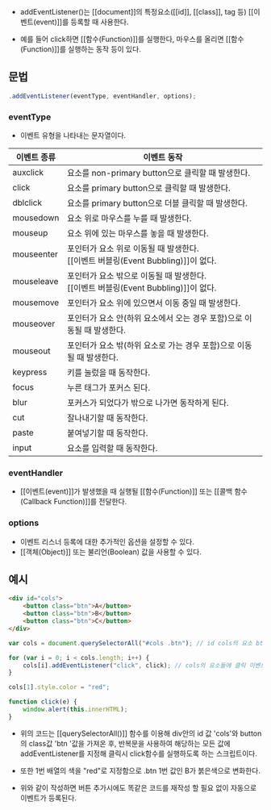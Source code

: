 - addEventListener()는 [[document]]의 특정요소([[id]], [[class]], tag 등) [[이벤트(event)]]를 등록할 때 사용한다.

- 예를 들어 click하면 [[함수(Function)]]를 실행한다, 마우스를 올리면 [[함수(Function)]]를 실행하는 동작 등이 있다.


## 문법

```js
.addEventListener(eventType, eventHandler, options);
```

### eventType

- 이벤트 유형을 나타내는 문자열이다.

| 이벤트 종류     | 이벤트 동작                                      |
| ---------- | ------------------------------------------- |
| auxclick   | 요소를 non-primary button으로 클릭할 때 발생한다.        |
| click      | 요소를 primary button으로 클릭할 때 발생한다.            |
| dblclick   | 요소를 primary button으로 더블 클릭할 때 발생한다.         |
| mousedown  | 요소 위로 마우스를 누를 때 발생한다.                       |
| mouseup    | 요소 위에 있는 마우스를 놓을 때 발생한다.                    |
| mouseenter | 포인터가 요소 위로 이동될 때 발생한다.<br>[[이벤트 버블링(Event Bubbling)]]이 없다.  |
| mouseleave | 포인터가 요소 밖으로 이동될 때 발생한다.<br>[[이벤트 버블링(Event Bubbling)]]이 없다. |
| mousemove  | 포인터가 요소 위에 있으면서 이동 중일 때 발생한다.               |
| mouseover  | 포인터가 요소 안(하위 요소에서 오는 경우 포함)으로 이동될 때 발생한다.   |
| mouseout   | 포인터가 요소 밖(하위 요소로 가는 경우 포함)으로 이동될 때 발생한다.    |
| keypress   | 키를 눌렀을 때 동작한다.                              |
| focus      | 누른 태그가 포커스 된다.                              |
| blur       | 포커스가 되었다가 밖으로 나가면 동작하게 된다.                  |
| cut        | 잘나내기할 때 동작한다.                               |
| paste      | 붙여넣기할 때 동작한다.                               |
| input      | 요소를 입력할 때 동작한다.                             |
### eventHandler

- [[이벤트(event)]]가 발생했을 때 실행될 [[함수(Function)]] 또는 [[콜백 함수(Callback Function)]]를 전달한다.
### options

- 이벤트 리스너 등록에 대한 추가적인 옵션을 설정할 수 있다.
- [[객체(Object)]] 또는 불리언(Boolean) 값을 사용할 수 있다.


## 예시

```html
<div id="cols">
	<button class="btn">A</button>
	<button class="btn">B</button>
	<button class="btn">C</button>
</div>
```

```js
var cols = document.querySelectorAll("#cols .btn"); // id cols의 요소 btn을 모두 선택

for (var i = 0; i < cols.length; i++) {
	cols[i].addEventListener("click", click); // cols의 요소들에 클릭 이벤트를 추가
}

cols[1].style.color = "red";

function click(e) {
	window.alert(this.innerHTML);
}
```

- 위의 코드는 [[querySelectorAll()]] 함수를 이용해 div안의 id 값 'cols'와 button의 class값 'btn '값을 가져온 후, 반복문을 사용하여 해당하는 모든 값에 addEventListener를 지정해 클릭시 click함수를 실행하도록 하는 스크립트이다.
- 또한 1번 배열의 색을 "red"로 지정함으로 .btn 1번 값인 B가 붉은색으로 변화한다.

- 위와 같이 작성하면 버튼 추가시에도 똑같은 코드를 재작성 할 필요 없이 자동으로 이벤트가 등록된다.